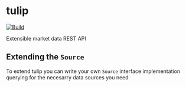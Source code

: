 # tulip

[![Build](https://github.com/shoriwe/tulip/actions/workflows/build.yaml/badge.svg)](https://github.com/shoriwe/tulip/actions/workflows/build.yaml)

Extensible market data REST API

## Extending the `Source`

To extend tulip you can write your own `Source` interface implementation querying for the necesarry data sources you need
